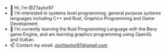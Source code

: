 - 👋 Hi, I’m @ZTaylor97
- 👀 I’m interested in systems level programming, general purpose systems languages including C++ and Rust, Graphics Programming and Game Development
- 🌱 I’m currently learning the Rust Programming Language with the Bevy game Engine, and am learning graphics programming using OpenGL and Vulkan.
- 📫 Contact my email: zachtaylor97@gmail.com

<!---
ZTaylor97/ZTaylor97 is a ✨ special ✨ repository because its `README.md` (this file) appears on your GitHub profile.
You can click the Preview link to take a look at your changes.
--->
